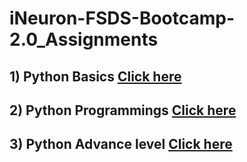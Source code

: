 # iNeuron-FSDS-Bootcamp-2.0_Assignments

## 1) Python Basics [Click here](https://github.com/idealraushan/iNeuron-FSDS-Bootcamp-2.0_Assignments/tree/Python_Basics)

## 2) Python Programmings [Click here](https://github.com/idealraushan/iNeuron-FSDS-Bootcamp-2.0_Assignments/tree/Python_Programming)

## 3) Python Advance level [Click here](https://github.com/idealraushan/iNeuron-FSDS-Bootcamp-2.0_Assignments/tree/Python_Advance)